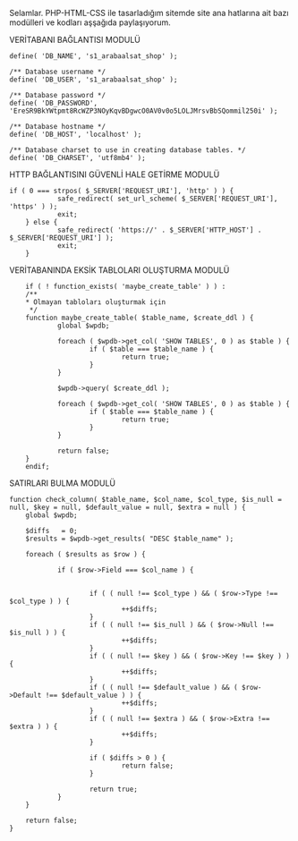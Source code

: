 Selamlar. PHP-HTML-CSS ile tasarladığım sitemde site ana hatlarına ait bazı modülleri ve kodları aşşağıda paylaşıyorum.


VERİTABANI BAĞLANTISI MODULÜ


	define( 'DB_NAME', 's1_arabaalsat_shop' );

	/** Database username */
	define( 'DB_USER', 's1_arabaalsat_shop' );

	/** Database password */
	define( 'DB_PASSWORD', 'EreSR9BkYWtpmt8RcWZP3NOyKqvBDgwcO0AV0v0o5LOLJMrsvBbSQommil250i' );

	/** Database hostname */
	define( 'DB_HOST', 'localhost' );

	/** Database charset to use in creating database tables. */
	define( 'DB_CHARSET', 'utf8mb4' );





HTTP BAĞLANTISINI GÜVENLİ HALE GETİRME MODULÜ

	if ( 0 === strpos( $_SERVER['REQUEST_URI'], 'http' ) ) {
                safe_redirect( set_url_scheme( $_SERVER['REQUEST_URI'], 'https' ) );
                exit;
        } else {
                safe_redirect( 'https://' . $_SERVER['HTTP_HOST'] . $_SERVER['REQUEST_URI'] );
                exit;
        }
       
       
       
       
VERİTABANINDA EKSİK TABLOLARI OLUŞTURMA MODULÜ

		if ( ! function_exists( 'maybe_create_table' ) ) :
        /**
		* Olmayan tabloları oluşturmak için
         */
        function maybe_create_table( $table_name, $create_ddl ) {
                global $wpdb;

                foreach ( $wpdb->get_col( 'SHOW TABLES', 0 ) as $table ) {
                        if ( $table === $table_name ) {
                                return true;
                        }
                }

                $wpdb->query( $create_ddl );

                foreach ( $wpdb->get_col( 'SHOW TABLES', 0 ) as $table ) {
                        if ( $table === $table_name ) {
                                return true;
                        }
                }

                return false;
        }
		endif;




SATIRLARI BULMA MODULÜ

	function check_column( $table_name, $col_name, $col_type, $is_null = null, $key = null, $default_value = null, $extra = null ) {
        global $wpdb;

        $diffs   = 0;
        $results = $wpdb->get_results( "DESC $table_name" );

        foreach ( $results as $row ) {

                if ( $row->Field === $col_name ) {


                        if ( ( null !== $col_type ) && ( $row->Type !== $col_type ) ) {
                                ++$diffs;
                        }
                        if ( ( null !== $is_null ) && ( $row->Null !== $is_null ) ) {
                                ++$diffs;
                        }
                        if ( ( null !== $key ) && ( $row->Key !== $key ) ) {
                                ++$diffs;
                        }
                        if ( ( null !== $default_value ) && ( $row->Default !== $default_value ) ) {
                                ++$diffs;
                        }
                        if ( ( null !== $extra ) && ( $row->Extra !== $extra ) ) {
                                ++$diffs;
                        }

                        if ( $diffs > 0 ) {
                                return false;
                        }

                        return true;
                }
        }

        return false;
	}
